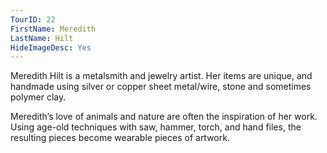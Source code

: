 ```yaml
---
TourID: 22
FirstName: Meredith
LastName: Hilt
HideImageDesc: Yes
---
```

Meredith Hilt is a metalsmith and jewelry artist.  Her items are unique, and handmade using silver or copper sheet metal/wire, stone and sometimes polymer clay.

Meredith’s love of animals and nature are often the inspiration of her work.  Using age-old techniques with saw, hammer, torch, and hand files, the resulting pieces become wearable pieces of artwork.

